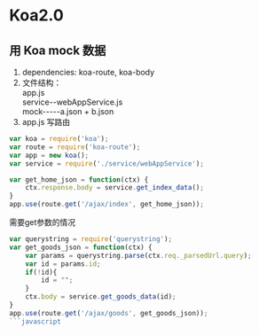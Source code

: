 # Koa2.0  
## 用 Koa mock 数据  
1. dependencies: koa-route, koa-body  
2. 文件结构：   
    app.js  
    service--webAppService.js  
    mock-----a.json + b.json  
3. app.js 写路由  
```javascript
var koa = require('koa');
var route = require('koa-route');
var app = new koa();
var service = require('./service/webAppService');

var get_home_json = function(ctx) {
    ctx.response.body = service.get_index_data();    
}
app.use(route.get('/ajax/index', get_home_json));  

```    
需要get参数的情况  
```javascript
var querystring = require('querystring');
var get_goods_json = function(ctx) {
    var params = querystring.parse(ctx.req._parsedUrl.query);
    var id = params.id;
    if(!id){
        id = "";
    }
    ctx.body = service.get_goods_data(id);
} 
app.use(route.get('/ajax/goods', get_goods_json));
```javascript